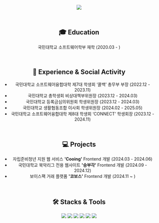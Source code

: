 <p align="center">
  <img src="https://capsule-render.vercel.app/api?type=slice&text=Chanwoo&color=93acff&fontAlign=50&fontColor=FFFFFF&animation=fadeIn&fontSize=61" />
</p>

<br/>

<h2 align="center">🎓 Education</h2>

<p align="center">국민대학교 소프트웨어학부 재학 (2020.03 - )</p>

<br/>

<h2 align="center">🏫 Experience & Social Activity</h2>

<ul align="center">
  <li>국민대학교 소프트웨어융합대학 제7대 학생회 ‘콜백’ 총무부 부장 (2022.12 - 2023.11)</li>
  <li>국민대학교 총학생회 비상대책부위원장 (2023.12 - 2024.03)</li>
  <li>국민대학교 등록금심의위원회 학생위원장 (2023.12 - 2024.03)</li>
  <li>국민대학교 생활협동조합 이사회 학생위원장 (2024.02 - 2025.05)</li>
  <li>국민대학교 소프트웨어융합대학 제8대 학생회 ‘CONNECT’ 학생회장 (2023.12 - 2024.11)</li>
</ul>

<br/>

<h2 align="center">💻 Projects</h2>

<ul align="center">
  <li>자립준비청년 지원 웹 서비스 <b>'Cooing'</b> Frontend 개발 (2024.03 - 2024.06)</li>
  <li>국민대학교 북악리그 전용 웹사이트 <b>'승부각'</b> Frontend 개발 (2024.09 - 2024.12)</li>
  <li>보이스팩 거래 플랫폼 <b>'코보스'</b> Frontend 개발 (2024.11 ~ )</li>
</ul>

<br/>

<h2 align="center">🛠️ Stacks & Tools</h2>

<p align="center">
  <img src="https://img.shields.io/badge/JavaScript-F7DF1E?style=for-the-badge&logo=javascript&logoColor=white"/>
  <img src="https://img.shields.io/badge/TypeScript-3178C6?style=for-the-badge&logo=typescript&logoColor=white"/>
  <img src="https://img.shields.io/badge/React-61DAFB?style=for-the-badge&logo=react&logoColor=black"/>
  <img src="https://img.shields.io/badge/Tailwind%20CSS-06B6D4?style=for-the-badge&logo=tailwindcss&logoColor=white"/>
  <img src="https://img.shields.io/badge/Node.js-339933?style=for-the-badge&logo=node.js&logoColor=white"/>
  <img src="https://img.shields.io/badge/Figma-F24E1E?style=for-the-badge&logo=figma&logoColor=white"/>
</p>


